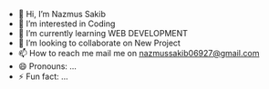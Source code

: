 - 👋 Hi, I’m Nazmus Sakib
- 👀 I’m interested in Coding
- 🌱 I’m currently learning WEB DEVELOPMENT
- 💞️ I’m looking to collaborate on New Project
- 📫 How to reach me mail me on nazmussakib06927@gmail.com
- 😄 Pronouns: ...
- ⚡ Fun fact: ...

<!---
sakib276/sakib276 is a ✨ special ✨ repository because its `README.md` (this file) appears on your GitHub profile.
You can click the Preview link to take a look at your changes.
--->
